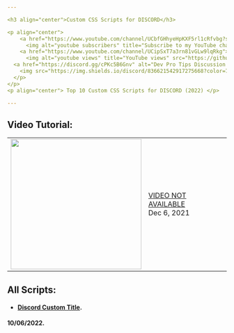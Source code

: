 ```yaml
---

<h3 align="center">Custom CSS Scripts for DISCORD</h3>

<p align="center">
    <a href="https://www.youtube.com/channel/UCbfGHhyeHpKXF5rl1cRfvbg?sub_confirmation=1">
      <img alt="youtube subscribers" title="Subscribe to my YouTube channel" src="https://github-readme-youtube-stats.herokuapp.com/subscribers/index.php?id=UCbfGHhyeHpKXF5rl1cRfvbg&key=AIzaSyDvBOxP4M5Ygutbku6_3whU2YR6xV9KKV8&style=for-the-badge&color=red&labelColor=ce4630&label=Subscribers"/></a> 
    <a href="https://www.youtube.com/channel/UCipSxT7a3rn81vGLw9lqRkg">
      <img alt="youtube views" title="YouTube views" src="https://github-readme-youtube-stats.herokuapp.com/views/index.php?id=UCbfGHhyeHpKXF5rl1cRfvbg&key=AIzaSyDvBOxP4M5Ygutbku6_3whU2YR6xV9KKV8&label=View+Count&style=for-the-badge&color=blue&labelColor=0b689d"/></a>
  <a href="https://discord.gg/cPKc5B6Gnv" alt="Dev Pro Tips Discussion & Support Server">
    <img src="https://img.shields.io/discord/836621542917275668?color=7289DA&labelColor=4a64bd&logo=discord&logoColor=white&style=for-the-badge"/></a>
  </p>
</p>
<p align="center"> Top 10 Custom CSS Scripts for DISCORD (2022) </p>

---
```


## Video Tutorial:
<table><tr><td><a href="https://www.youtube.com/watch?v=ogifU7weUjA"><img width="300px" src="THUMBNAIL_HERE"></a></td>
<td><a href="https://www.youtube.com/watch?v=ogifU7weUjA">VIDEO NOT AVAILABLE</a><br/>Dec 6, 2021</td></tr></table>


## All Scripts:

- #### **[Discord Custom Title](https://raw.githubusercontent.com/LawOff/10CustomCSS/main/scripts/custom_title.css "Discord Custom Title").**

**10/06/2022.**
